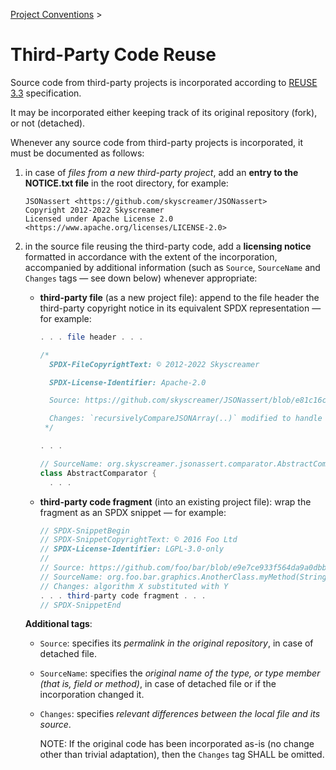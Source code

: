 <!--
  SPDX-FileCopyrightText: 2025 Stefano Chizzolini and contributors

  SPDX-License-Identifier: CC-BY-SA-4.0
-->

[Project Conventions](conventions.md) >

# Third-Party Code Reuse

Source code from third-party projects is incorporated according to [REUSE 3.3](https://reuse.software/spec-3.3/) specification.

It may be incorporated either keeping track of its original repository (fork), or not (detached).

Whenever any source code from third-party projects is incorporated, it must be documented as follows:

1. in case of *files from a new third-party project*, add an **entry to the NOTICE.txt file** in the root directory, for example:

      ```
      JSONassert <https://github.com/skyscreamer/JSONassert>
      Copyright 2012-2022 Skyscreamer
      Licensed under Apache License 2.0 <https://www.apache.org/licenses/LICENSE-2.0>
      ```

2. in the source file reusing the third-party code, add a **licensing notice** formatted in accordance with the extent of the incorporation, accompanied by additional information (such as `Source`, `SourceName` and `Changes` tags — see down below) whenever appropriate:

    - **third-party file** (as a new project file): append to the file header the third-party copyright notice in its equivalent SPDX representation — for example:

         ```java
         . . . file header . . .

         /*
           SPDX-FileCopyrightText: © 2012-2022 Skyscreamer

           SPDX-License-Identifier: Apache-2.0

           Source: https://github.com/skyscreamer/JSONassert/blob/e81c16c59ce0860f97a65d871589ab2337370c4b/src/main/java/org/skyscreamer/jsonassert/comparator/AbstractComparator.java

           Changes: `recursivelyCompareJSONArray(..)` modified to handle also . . .
          */

         . . .

         // SourceName: org.skyscreamer.jsonassert.comparator.AbstractComparator
         class AbstractComparator {
           . . .
         ```

     - **third-party code fragment** (into an existing project file): wrap the fragment as an SPDX snippet — for example:

         ```java
         // SPDX-SnippetBegin
         // SPDX-SnippetCopyrightText: © 2016 Foo Ltd
         // SPDX-License-Identifier: LGPL-3.0-only
         //
         // Source: https://github.com/foo/bar/blob/e9e7ce933f564da9a0dbbca476bd74a25d6f0663/src/main/java/org/foo/bar/graphics/AnotherClass.java
         // SourceName: org.foo.bar.graphics.AnotherClass.myMethod(String)
         // Changes: algorithm X substituted with Y
         . . . third-party code fragment . . .
         // SPDX-SnippetEnd
         ```

   **Additional tags**:

   - `Source`: specifies its *permalink in the original repository*, in case of detached file.

   - `SourceName`: specifies the *original name of the type, or type member (that is, field or method)*, in case of detached file or if the incorporation changed it.

   - `Changes`: specifies *relevant differences between the local file and its source*.

     NOTE: If the original code has been incorporated as-is (no change other than trivial adaptation), then the `Changes` tag SHALL be omitted.
